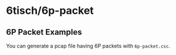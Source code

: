 # 6tisch/6p-packet

## 6P Packet Examples

You can generate a pcap file having 6P packets with `6p-packet.csc`.